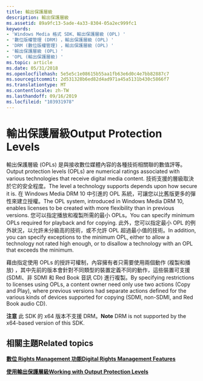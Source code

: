 ```yaml
---
title: 輸出保護層級
description: 輸出保護層級
ms.assetid: 89a9fc13-5ade-4a33-8304-05a2ec999fc1
keywords:
- 'Windows Media 格式 SDK、輸出保護層級 (OPL) '
- '數位版權管理 (DRM) ，輸出保護層級 (OPL) '
- 'DRM (數位版權管理) ，輸出保護層級 (OPL) '
- '輸出保護層級 (OPL) '
- 'OPL (輸出保護層級) '
ms.topic: article
ms.date: 05/31/2018
ms.openlocfilehash: 5e5e5c1e08615b55aa1fb63e6d0c4e7bb82887c7
ms.sourcegitcommit: 2d531328b6ed82d4ad971a45a5131b430c5866f7
ms.translationtype: MT
ms.contentlocale: zh-TW
ms.lasthandoff: 09/16/2019
ms.locfileid: "103931978"
---
```

# <a name="output-protection-levels"></a><span data-ttu-id="4d1bb-108">輸出保護層級</span><span class="sxs-lookup"><span data-stu-id="4d1bb-108">Output Protection Levels</span></span>

<span data-ttu-id="4d1bb-109">輸出保護層級 (OPLs) 是與接收數位媒體內容的各種技術相關聯的數值評等。</span><span class="sxs-lookup"><span data-stu-id="4d1bb-109">Output protection levels (OPLs) are numerical ratings associated with various technologies that receive digital media content.</span></span> <span data-ttu-id="4d1bb-110">技術支援的層級取決於它的安全程度。</span><span class="sxs-lookup"><span data-stu-id="4d1bb-110">The level a technology supports depends upon how secure it is.</span></span> <span data-ttu-id="4d1bb-111">在 Windows Media DRM 10 中引進的 OPL 系統，可讓您以比舊版更多的彈性來建立授權。</span><span class="sxs-lookup"><span data-stu-id="4d1bb-111">The OPL system, introduced in Windows Media DRM 10, enables licenses to be created with more flexibility than in previous versions.</span></span> <span data-ttu-id="4d1bb-112">您可以指定播放和複製所需的最小 OPLs。</span><span class="sxs-lookup"><span data-stu-id="4d1bb-112">You can specify minimum OPLs required for playback and for copying.</span></span> <span data-ttu-id="4d1bb-113">此外，您可以指定最小 OPL 的例外狀況，以允許未分級高的技術，或不允許 OPL 超過最小值的技術。</span><span class="sxs-lookup"><span data-stu-id="4d1bb-113">In addition, you can specify exceptions to the minimum OPL, either to allow a technology not rated high enough, or to disallow a technology with an OPL that exceeds the minimum.</span></span>

<span data-ttu-id="4d1bb-114">藉由指定使用 OPLs 的授許可權制，內容擁有者只需要使用兩個動作 (複製和播放) ，其中先前的版本會針對不同類型的裝置定義不同的動作，這些裝置可支援 (SDMI、非 SDMI 和 Red Book 音訊 CD) 進行複製。</span><span class="sxs-lookup"><span data-stu-id="4d1bb-114">By specifying restrictions to licenses using OPLs, a content owner need only use two actions (Copy and Play), where previous versions had separate actions defined for the various kinds of devices supported for copying (SDMI, non-SDMI, and Red Book audio CD).</span></span>

<span data-ttu-id="4d1bb-115">**注意** 此 SDK 的 x64 版本不支援 DRM。</span><span class="sxs-lookup"><span data-stu-id="4d1bb-115">**Note** DRM is not supported by the x64-based version of this SDK.</span></span>

## <a name="related-topics"></a><span data-ttu-id="4d1bb-116">相關主題</span><span class="sxs-lookup"><span data-stu-id="4d1bb-116">Related topics</span></span>

<dl> <dt>

[<span data-ttu-id="4d1bb-117">**數位 Rights Management 功能**</span><span class="sxs-lookup"><span data-stu-id="4d1bb-117">**Digital Rights Management Features**</span></span>](digital-rights-management-features.md)
</dt> <dt>

[<span data-ttu-id="4d1bb-118">**使用輸出保護層級**</span><span class="sxs-lookup"><span data-stu-id="4d1bb-118">**Working with Output Protection Levels**</span></span>](working-with-output-protection-levels.md)
</dt> </dl>

 

 




